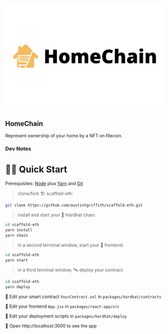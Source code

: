 <p align='center'>
    <img src="./img/logo.png"/>
</p>

## HomeChain

Represent ownership of your home by a NFT on filecoin.

<!--
Tap into the equity of your home using chainlink

Built for the Chainlink Fall 2021 devpost hackathon.
-->

<!--
Sponsors:
Chainlink
Moralis
Filecoin

Demo flow:
* Stat/web news about home/housing market
* Create form flow having person upload proof of ownership of home
* Create terms to allow others to deposit to it
* Generate NFT after form completion
* API call from chainlink to get house price estimate.
* Login (powered by moralis).
* Search listings (backed by moralis).


-->

<!--
Screenshots

Future work

### Useful links
* https://chainlink-fall-hackathon-2021.devpost.com/ --
* https://ethglobal.notion.site/Prizes-Page-Web3-Jam-9a69d72a9ce44a59bc3677c9db7c8c71
-->

### Dev Notes



# 🏄‍♂️ Quick Start

Prerequisites: [Node](https://nodejs.org/en/download/) plus [Yarn](https://classic.yarnpkg.com/en/docs/install/) and [Git](https://git-scm.com/downloads)

> clone/fork 🏗 scaffold-eth:

```bash
git clone https://github.com/austintgriffith/scaffold-eth.git
```

> install and start your 👷‍ Hardhat chain:

```bash
cd scaffold-eth
yarn install
yarn chain
```

> in a second terminal window, start your 📱 frontend:

```bash
cd scaffold-eth
yarn start
```

> in a third terminal window, 🛰 deploy your contract:

```bash
cd scaffold-eth
yarn deploy
```

🔏 Edit your smart contract `YourContract.sol` in `packages/hardhat/contracts`

📝 Edit your frontend `App.jsx` in `packages/react-app/src`

💼 Edit your deployment scripts in `packages/hardhat/deploy`

📱 Open http://localhost:3000 to see the app
